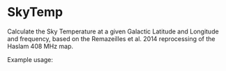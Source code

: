 # SkyTemp

Calculate the Sky Temperature at a given Galactic Latitude and Longitude and frequency, based on the Remazeilles et al. 2014 reprocessing of the Haslam 408 MHz map. 

Example usage:
```python skytemp.py haslam408_ds_Remazeilles2014.fits 10 -35 1284
```
